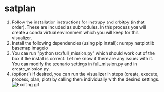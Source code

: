 # satplan

 1. Follow the installation instructions for instrupy and orbitpy (in that order). These are included as submodules. In this process you will create a conda virtual environment which you will keep for this visualizer.
 2. Install the following dependencies (using pip install):
    numpy
    matplotlib
    basemap
    imageio
 3. You can run "python src/full_mission.py" which should work out of the box if the install is correct. Let me know if there are any issues with it. You can modify the scenario settings in full_mission.py and in create_mission.py.
 4. (optional) If desired, you can run the visualizer in steps (create, execute, process, plan, plot) by calling them individually with the desired settings.
![Exciting gif](https://github.com/bgorr/satplan/example.gif)
